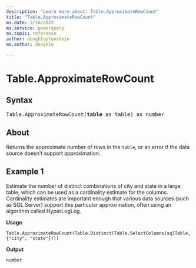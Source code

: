 ```yaml
---
description: "Learn more about: Table.ApproximateRowCount"
title: "Table.ApproximateRowCount"
ms.date: 3/16/2022
ms.service: powerquery
ms.topic: reference
author: dougklopfenstein
ms.author: dougklo

---
```

# Table.ApproximateRowCount

## Syntax

<pre>
Table.ApproximateRowCount(<b>table</b> as table) as number
</pre>

## About

Returns the approximate number of rows in the `table`, or an error if the data source doesn't support approximation.

## Example 1

Estimate the number of distinct combinations of city and state in a large table, which can be used as a cardinality estimate for the columns. Cardinality estimates are important enough that various data sources (such as SQL Server) support this particular approximation, often using an algorithm called HyperLogLog.

**Usage**

```powerquery-m
Table.ApproximateRowCount(Table.Distinct(Table.SelectColumns(sqlTable, {"city", "state"})))
```

**Output**

`number`
